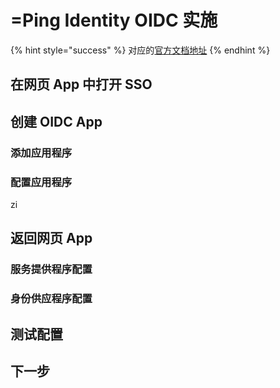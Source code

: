 # =Ping Identity OIDC 实施

{% hint style="success" %}
对应的[官方文档地址](https://bitwarden.com/help/ping-identity-oidc-implementation/)
{% endhint %}

## 在网页 App 中打开 SSO <a href="#open-sso-in-the-web-app" id="open-sso-in-the-web-app"></a>

## 创建 OIDC App <a href="#create-saml-app" id="create-saml-app"></a>

### 添加应用程序 <a href="#add-application" id="add-application"></a>

### 配置应用程序 <a href="#configure-application" id="configure-application"></a>

zi

## 返回网页 App <a href="#back-to-the-web-app" id="back-to-the-web-app"></a>

### 服务提供程序配置 <a href="#service-provider-configuration" id="service-provider-configuration"></a>

### 身份供应程序配置 <a href="#identity-provider-configuration" id="identity-provider-configuration"></a>

## 测试配置 <a href="#test-the-configuration" id="test-the-configuration"></a>

## 下一步 <a href="#next-steps" id="next-steps"></a>
